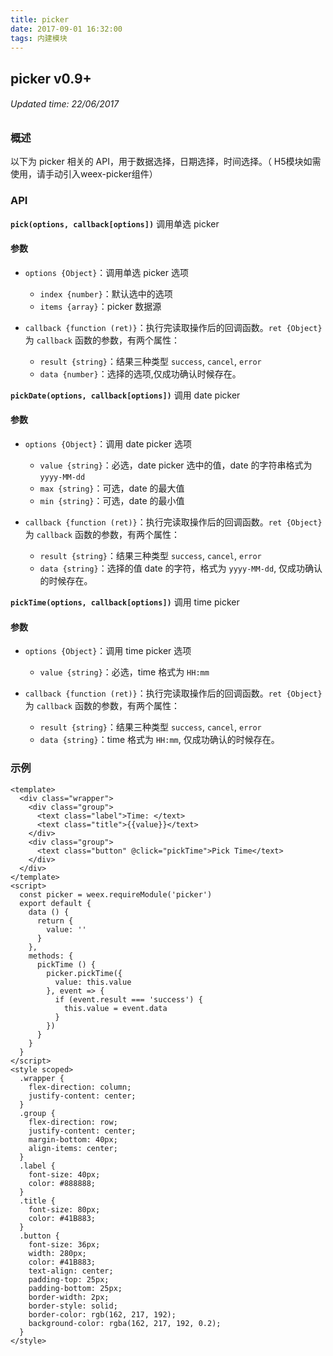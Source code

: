 ```yaml
---
title: picker
date: 2017-09-01 16:32:00
tags: 内建模块
---
```


## picker v0.9+
###### Updated time: 22/06/2017

### 概述
以下为 picker 相关的 API，用于数据选择，日期选择，时间选择。（ H5模块如需使用，请手动引入weex-picker组件）

### API
**`pick(options, callback[options])`**
调用单选 picker

#### 参数
* `options {Object}`：调用单选 picker 选项

  * `index {number}`：默认选中的选项
  * `items {array}`：picker 数据源

* `callback {function (ret)}`：执行完读取操作后的回调函数。`ret {Object}` 为 `callback` 函数的参数，有两个属性：

  * `result {string}`：结果三种类型 `success`, `cancel`, `error`
  * `data {number}`：选择的选项,仅成功确认时候存在。

**`pickDate(options, callback[options])`**
调用 date picker

#### 参数
* `options {Object}`：调用 date picker 选项

  * `value {string}`：必选，date picker 选中的值，date 的字符串格式为`yyyy-MM-dd`
  * `max {string}`：可选，date 的最大值
  * `min {string}`：可选，date 的最小值

* `callback {function (ret)}`：执行完读取操作后的回调函数。`ret {Object}` 为 `callback` 函数的参数，有两个属性：

  * `result {string}`：结果三种类型 `success`, `cancel`, `error`
  * `data {string}`：选择的值 date 的字符，格式为 `yyyy-MM-dd`, 仅成功确认的时候存在。

**`pickTime(options, callback[options])`**
调用 time picker

#### 参数
* `options {Object}`：调用 time picker 选项

  * `value {string}`：必选，time 格式为 `HH:mm`

* `callback {function (ret)}`：执行完读取操作后的回调函数。`ret {Object}` 为 `callback` 函数的参数，有两个属性：

  * `result {string}`：结果三种类型 `success`, `cancel`, `error`
  * `data {string}`：time 格式为 `HH:mm`, 仅成功确认的时候存在。

### 示例
```
<template>
  <div class="wrapper">
    <div class="group">
      <text class="label">Time: </text>
      <text class="title">{{value}}</text>
    </div>
    <div class="group">
      <text class="button" @click="pickTime">Pick Time</text>
    </div>
  </div>
</template>
<script>
  const picker = weex.requireModule('picker')
  export default {
    data () {
      return {
        value: ''
      }
    },
    methods: {
      pickTime () {
        picker.pickTime({
          value: this.value
        }, event => {
          if (event.result === 'success') {
            this.value = event.data
          }
        })
      }
    }
  }
</script>
<style scoped>
  .wrapper {
    flex-direction: column;
    justify-content: center;
  }
  .group {
    flex-direction: row;
    justify-content: center;
    margin-bottom: 40px;
    align-items: center;
  }
  .label {
    font-size: 40px;
    color: #888888;
  }
  .title {
    font-size: 80px;
    color: #41B883;
  }
  .button {
    font-size: 36px;
    width: 280px;
    color: #41B883;
    text-align: center;
    padding-top: 25px;
    padding-bottom: 25px;
    border-width: 2px;
    border-style: solid;
    border-color: rgb(162, 217, 192);
    background-color: rgba(162, 217, 192, 0.2);
  }
</style>
```